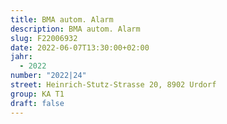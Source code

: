 ```yaml
---
title: BMA autom. Alarm
description: BMA autom. Alarm
slug: F22006932
date: 2022-06-07T13:30:00+02:00
jahr:
  - 2022
number: "2022|24"
street: Heinrich-Stutz-Strasse 20, 8902 Urdorf
group: KA T1
draft: false
---
```

